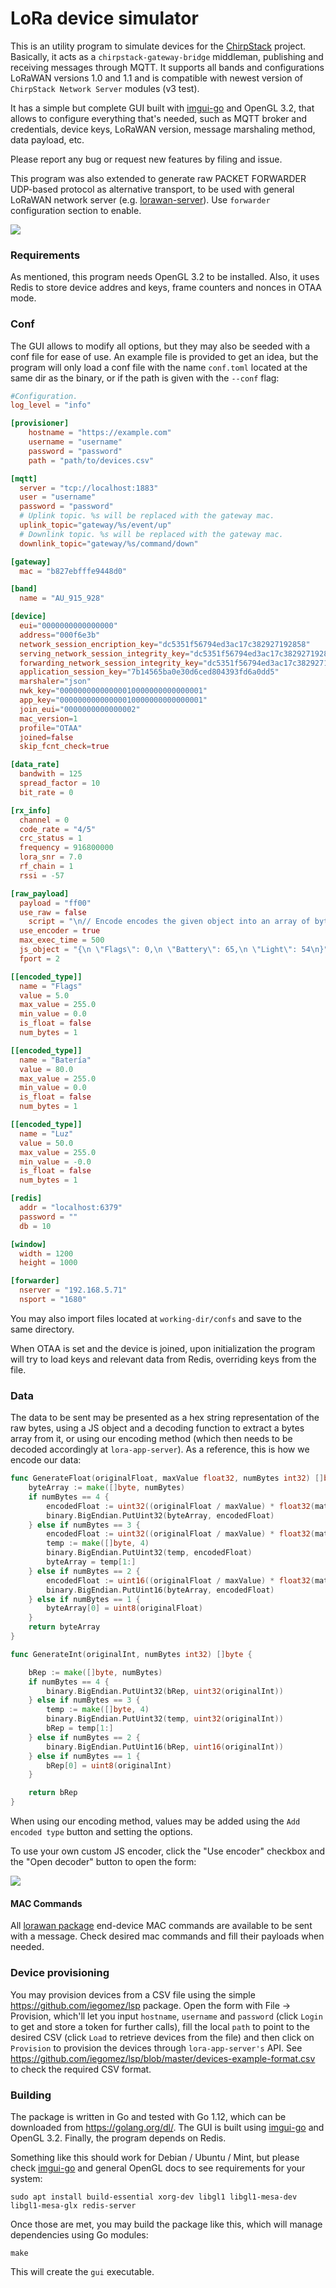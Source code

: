 # LoRa device simulator

This is an utility program to simulate devices for the [ChirpStack](https://chirpstack.io) project.  Basically, it acts as a `chirpstack-gateway-bridge` middleman, publishing and receiving messages through MQTT.
It supports all bands and configurations LoRaWAN versions 1.0 and 1.1 and is compatible with newest version of `ChirpStack Network Server` modules (v3 test).

It has a simple but complete GUI built with [imgui-go](https://github.com/inkyblackness/imgui-go) and OpenGL 3.2, that allows to configure everything that's needed, such as MQTT broker and credentials, device keys, LoRaWAN version, message marshaling method, data payload, etc.

Please report any bug or request new features by filing and issue.

This program was also extended to generate raw PACKET FORWARDER UDP-based protocol as alternative transport, to be used with general LoRaWAN network server (e.g. [lorawan-server](https://github.com/gotthardp/lorawan-server)). Use `forwarder` configuration section to enable.

![](images/new-gui.png?raw=true)

### Requirements

As mentioned, this program needs OpenGL 3.2 to be installed. Also, it uses Redis to store device addres and keys, frame counters and nonces in OTAA mode.

### Conf

The GUI allows to modify all options, but they may also be seeded with a conf file for ease of use. An example file is provided to get an idea, but the program will only load a conf file with the name `conf.toml` located at the same dir as the binary, or if the path is given with the `--conf` flag:

```toml
#Configuration.
log_level = "info"

[provisioner]
	hostname = "https://example.com"
	username = "username"
	password = "password"
	path = "path/to/devices.csv"

[mqtt]
  server = "tcp://localhost:1883"
  user = "username"
  password = "password"
  # Uplink topic. %s will be replaced with the gateway mac.
  uplink_topic="gateway/%s/event/up"
  # Downlink topic. %s will be replaced with the gateway mac.
  downlink_topic="gateway/%s/command/down"

[gateway]
  mac = "b827ebfffe9448d0"

[band]
  name = "AU_915_928"

[device]
  eui="0000000000000000"
  address="000f6e3b"
  network_session_encription_key="dc5351f56794ed3ac17c382927192858"
  serving_network_session_integrity_key="dc5351f56794ed3ac17c382927192858"
  forwarding_network_session_integrity_key="dc5351f56794ed3ac17c382927192858"
  application_session_key="7b14565ba0e30d6ced804393fd6a0dd5"
  marshaler="json"
  nwk_key="00000000000000010000000000000001"
  app_key="00000000000000010000000000000001"
  join_eui="0000000000000002"
  mac_version=1
  profile="OTAA"
  joined=false
  skip_fcnt_check=true

[data_rate]
  bandwith = 125
  spread_factor = 10
  bit_rate = 0

[rx_info]
  channel = 0
  code_rate = "4/5"
  crc_status = 1
  frequency = 916800000
  lora_snr = 7.0
  rf_chain = 1
  rssi = -57

[raw_payload]
  payload = "ff00"
  use_raw = false
	script = "\n// Encode encodes the given object into an array of bytes.\n//  - fPort contains the LoRaWAN fPort number\n//  - obj is an object, e.g. {\"temperature\": 22.5}\n// The function must return an array of bytes, e.g. [225, 230, 255, 0]\nfunction Encode(fPort, obj) {\n\treturn [\n      obj[\"Flags\"],\n      obj[\"Battery\"],\n      obj[\"Light\"],\n    ];\n}\n"
  use_encoder = true
  max_exec_time = 500
  js_object = "{\n \"Flags\": 0,\n \"Battery\": 65,\n \"Light\": 54\n}"
  fport = 2

[[encoded_type]]
  name = "Flags"
  value = 5.0
  max_value = 255.0
  min_value = 0.0
  is_float = false
  num_bytes = 1

[[encoded_type]]
  name = "Batería"
  value = 80.0
  max_value = 255.0
  min_value = 0.0
  is_float = false
  num_bytes = 1

[[encoded_type]]
  name = "Luz"
  value = 50.0
  max_value = 255.0
  min_value = -0.0
  is_float = false
  num_bytes = 1

[redis]
  addr = "localhost:6379"
  password = ""
  db = 10

[window]
  width = 1200
  height = 1000

[forwarder]
  nserver = "192.168.5.71"
  nsport = "1680"
```
You may also import files located at `working-dir/confs` and save to the same directory.

When OTAA is set and the device is joined, upon initialization the program will try to load keys and relevant data from Redis, overriding keys from the file.

### Data

The data to be sent may be presented as a hex string representation of the raw bytes, using a JS object and a decoding function to extract a bytes array from it, or using our encoding method (which then needs to be decoded accordingly at `lora-app-server`). As a reference, this is how we encode our data:

```go
func GenerateFloat(originalFloat, maxValue float32, numBytes int32) []byte {
	byteArray := make([]byte, numBytes)
	if numBytes == 4 {
		encodedFloat := uint32((originalFloat / maxValue) * float32(math.Pow(2, 31)))
		binary.BigEndian.PutUint32(byteArray, encodedFloat)
	} else if numBytes == 3 {
		encodedFloat := uint32((originalFloat / maxValue) * float32(math.Pow(2, 23)))
		temp := make([]byte, 4)
		binary.BigEndian.PutUint32(temp, encodedFloat)
		byteArray = temp[1:]
	} else if numBytes == 2 {
		encodedFloat := uint16((originalFloat / maxValue) * float32(math.Pow(2, 15)))
		binary.BigEndian.PutUint16(byteArray, encodedFloat)
	} else if numBytes == 1 {
		byteArray[0] = uint8(originalFloat)
	}
	return byteArray
}

func GenerateInt(originalInt, numBytes int32) []byte {

	bRep := make([]byte, numBytes)
	if numBytes == 4 {
		binary.BigEndian.PutUint32(bRep, uint32(originalInt))
	} else if numBytes == 3 {
		temp := make([]byte, 4)
		binary.BigEndian.PutUint32(temp, uint32(originalInt))
		bRep = temp[1:]
	} else if numBytes == 2 {
		binary.BigEndian.PutUint16(bRep, uint16(originalInt))
	} else if numBytes == 1 {
		bRep[0] = uint8(originalInt)
	}

	return bRep
}
```

When using our encoding method, values may be added using the `Add encoded type` button and setting the options.  

To use your own custom JS encoder, click the "Use encoder" checkbox and the "Open decoder" button to open the form:

![](images/encoder.png?raw=true)

#### MAC Commands

All [lorawan package](https://github.com/brocaar/lorawan) end-device MAC commands are available to be sent with a message. Check desired mac commands and fill their payloads when needed.

### Device provisioning

You may provision devices from a CSV file using the simple https://github.com/iegomez/lsp package. Open the form with File -> Provision, which'll let you input `hostname`, `username` and `password` (click `Login` to get and store a token for further calls), fill the local `path` to point to the desired CSV (click `Load` to retrieve devices from the file) and then click on `Provision` to provision the devices through `lora-app-server's` API. See https://github.com/iegomez/lsp/blob/master/devices-example-format.csv to check the required CSV format.

### Building

The package is written in Go and tested with Go 1.12, which can be downloaded from https://golang.org/dl/. The GUI is built using [imgui-go](https://github.com/inkyblackness/imgui-go) and OpenGL 3.2. Finally, the program depends on Redis.  

Something like this should work for Debian / Ubuntu / Mint, but please check [imgui-go](https://github.com/inkyblackness/imgui-go) and general OpenGL docs to see requirements for your system:

```
sudo apt install build-essential xorg-dev libgl1 libgl1-mesa-dev libgl1-mesa-glx redis-server
```

Once those are met, you may build the package like this, which will manage dependencies using Go modules: 

```
make
```

This will create the `gui` executable.

